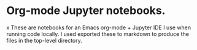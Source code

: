 # Org-mode Jupyter notebooks.
x
These are notebooks for an Emacs org-mode + Jupyter IDE I use when running code locally. I used exported these to markdown to produce the files in the top-level directory.

